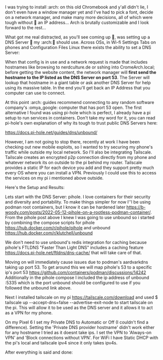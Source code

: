 I was trying to install :arch: on this old Chromebook and y'all didn't lie, I don't even have a window manager yet and I've had to pick a font, decide on a network manager, and make many more decisions, all of which were tough without 📶  an IP address... Arch is brutally customizable and I look forward to the rest...

What got me real distracted, as you'll see coming up 🧵, was setting up a DNS Server 📝 my :arch:📖 should use. Across OSs, in Wi-fi Settings Tabs on phones and Configuration Files Linux there exists the ability to set a DNS Server: 

When that config is in use and a network request is made that includes hostnames like browsing to nerdculture.de or sshing into CromeArch.local; before getting the website content, the network manager will <b>first send the hostname to the IP listed as the DNS Server on port 53</code></b>. The Server will lookup that hostname in a giant table or ask another DNS Server for help using its massive table. In the end you'll get back an IP Address that you computer can use to connect. 

At this point :arch: guides recommend connecting to any random software company's :omya_google: computer that has port 53 open. The first alternative I found was using pi-hole which is perfect, I already have a pi setup to run services in containers. Don't take my word for it, you can read pi-hole's own explanation of why its tough to trust public DNS Servers here:

https://docs.pi-hole.net/guides/dns/unbound/
 
However, I am not going to stop there, recently at work I have been checking out new mobile exploits, so I wanted to try securing my phone's traffic while outside my local network. So I'll also be integrating Tailscale. Tailscale creates an encrypted p2p connection directly from my phone and whatever network its on outside to the pi behind my router. Tailscale provides a static IP for each device you add and they support pretty much every OS where you can install a VPN. Previously I could use this to access the services on my pi i mentioned above outside.

Here's the Setup and Results:

Lets start with the DNS Server: pihole. I love containers for their security and diversity and portability. To make things simpler for now I''l be using podman root containers, but I know it can be hardened later https://b-woody.com/posts/2022-05-12-pihole-on-a-rootless-podman-container/. From the pihole post above I knew I was going to use unbound so i started by combining the compose scripts for pihole https://hub.docker.com/r/pihole/pihole and unbound https://hub.docker.com/r/klutchell/unbound

We don't need to use unbound's redis integration for caching because pihole's FTLDNS "Faster Than Light DNS" includes a caching feature https://docs.pi-hole.net/ftldns/dns-cache/ that will take care of that. 

Moving on will immediately cause issues due to podman's aardvarkdns taking up port 53. To get around this we will map pihole's 53 to a specific ip's port 53 https://github.com/containers/podman/discussions/14242 Additionally in the pihole compose I included the ip address of unbound :5335 which is the port unbound should be configured to use if you followed the unbound link above.

Next I installed tailscale on my pi https://tailscale.com/download and used $ tailscale up --accept-dns=false --advertise-exit-node to start tailscale on the pi. This will allow it to be used as the DNS server and it allows it to act as a VPN for my phone.

On my Pixel 6 I set my Private DNS to Automatic or Off (I couldn't find a difference). Setting the 'Private DNS provider hostname'  didn't work either for any hostname I tried as it doesnt take ips. I set the VPN to 'Always-on VPN' and 'Block connections without VPN'. For WiFi I have Static DHCP with the pi's local and tailscale ipv4 since it only takes ipv4s.

After everything is said and done: